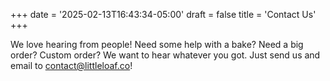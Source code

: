 +++
date = '2025-02-13T16:43:34-05:00'
draft = false
title = 'Contact Us'
+++

We love hearing from people! Need some help with a bake? Need a big order? Custom order? We want to hear whatever you got. Just send us and email to [contact@littleloaf.co](mailto:contact@littleloaf.co)!
